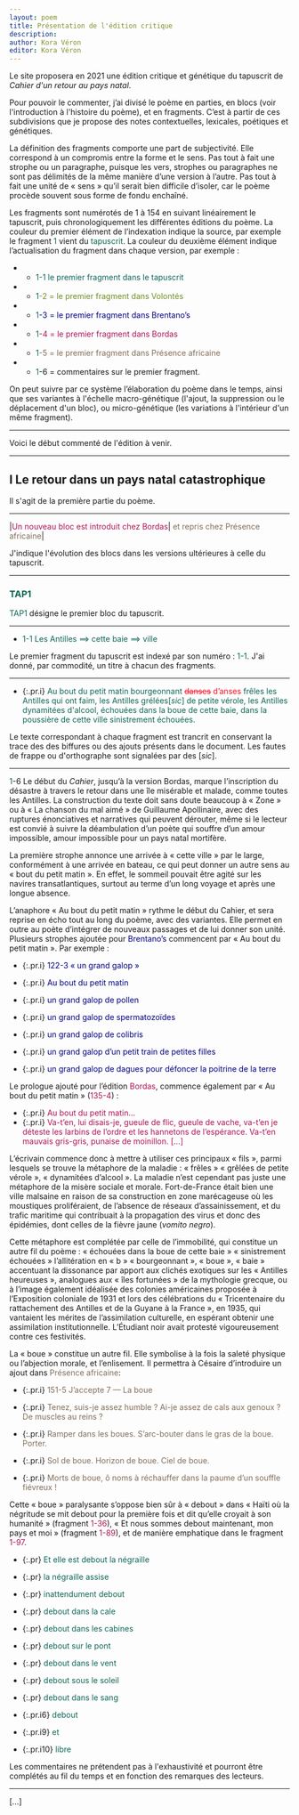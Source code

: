 ```yaml
---
layout: poem
title: Présentation de l'édition critique
description:
author: Kora Véron
editor: Kora Véron
---
```


Le site proposera en 2021 une édition critique et génétique du tapuscrit de *Cahier d'un retour au pays natal*.

Pour pouvoir le commenter, j’ai divisé le poème en parties, en blocs (voir l'introduction à l'histoire du poème), et en fragments. C’est à partir de ces subdivisions que je propose des notes contextuelles, lexicales, poétiques et génétiques.

La définition des fragments comporte une part de subjectivité. Elle correspond à un compromis entre la forme et le sens. Pas tout à fait une strophe ou un paragraphe, puisque les vers, strophes ou paragraphes ne sont pas délimités de la même manière d’une version à l’autre. Pas tout à fait une unité de « sens » qu’il serait bien difficile d’isoler, car le poème procède souvent sous forme de fondu enchaîné. 

Les fragments sont numérotés de 1 à 154 en suivant linéairement le tapuscrit, puis chronologiquement les différentes éditions du poème. La couleur du premier
élément de l’indexation indique la source, par exemple le fragment <span style='color:#0e6655'>1</span> vient du <span style='color:#0e6655'>tapuscrit</span>. La couleur du deuxième élément indique l’actualisation du fragment dans chaque version, par exemple :

- * <span style='color:#0e6655'>1-1 le premier fragment dans le tapuscrit</span>

- * <span style='color:#0e6655'>1</span><span style='color:#708D23'>-2 = le premier fragment dans Volontés</span> 

- * <span style='color:#0e6655'>1</span><span style='color:#000080'>-3 = le premier fragment dans Brentano’s</span>

- * <span style='color:#0e6655'>1</span><span style='color:#ad1457'>-4 = le premier fragment dans Bordas</span>

- * <span style='color:#0e6655'>1</span><span style='color:#806D5A'>-5 = le premier fragment dans Présence africaine</span>

- * <span style='color:#0e6655'>1</span>-6 = commentaires sur le premier fragment.

On peut suivre par ce système l’élaboration du poème dans le temps, ainsi que ses variantes à l'échelle macro-génétique (l'ajout, la suppression ou le déplacement d'un bloc), ou micro-génétique (les variations à l'intérieur d'un même fragment).

---

Voici le début commenté de l'édition à venir.

---

## I Le retour dans un pays natal catastrophique

Il s'agit de la première partie du poème.

---

|<span style='color:#ad1457'>Un nouveau bloc est introduit chez Bordas</span>|<span style='color:#806D5A'> et repris chez Présence africaine</span>|

J'indique l'évolution des blocs dans les versions ultérieures à celle du tapuscrit.

---

### <span style='color:#0e6655'>TAP1</span>

<span style='color:#0e6655'>TAP1</span> désigne le premier bloc du tapuscrit.

---

- <span style='color:#0e6655'>1-1 Les Antilles ==> cette baie ==>  ville</span>

Le premier fragment du tapuscrit est indexé par son numéro : <span style='color:#0e6655'>1-1</span>. J'ai donné, par commodité, un titre à chacun des fragments. 

---

- {:.pr.i} <span style='color:#0e6655'>Au bout du petit matin bourgeonnant <del style='color:#FF0921'>danses</del> <add style='color:#FF0921'>d’anses</add> frêles les Antilles qui ont faim, les Antilles grélées[*sic*] de petite vérole, les Antilles dynamitées d'alcool, échouées dans la boue de cette baie, dans la poussière de cette ville sinistrement échouées.

Le texte correspondant à chaque fragment est trancrit en conservant la trace des des biffures ou des ajouts présents dans le document. Les fautes de frappe ou d'orthographe sont signalées par des [*sic*].

___

<span style='color:#0e6655'>1</span>-6 Le début du *Cahier*, jusqu’à la version Bordas, marque l’inscription du désastre à travers le retour dans une île misérable et malade, comme toutes les Antilles. La construction du texte doit sans doute beaucoup à « Zone » ou à « La chanson du mal aimé » de Guillaume Apollinaire, avec des ruptures énonciatives et narratives qui peuvent dérouter, même si le lecteur est convié à suivre la déambulation d’un poète qui souffre d’un amour impossible, amour impossible pour un pays natal mortifère.

La première strophe annonce une arrivée à « cette ville » par le large, conformément à une arrivée en bateau, ce qui peut donner un autre sens au « bout du petit matin ». En effet, le sommeil pouvait être agité sur les navires transatlantiques, surtout au terme d’un long voyage et après une longue absence. 

L’anaphore « Au bout du petit matin » rythme le début du Cahier, et sera reprise en écho tout au long du poème, avec des variantes. Elle permet en outre au poète d’intégrer de nouveaux passages et de lui donner son unité.
Plusieurs strophes ajoutée pour <span style='color:#000080'>Brentano’s</span> commencent par « Au bout du petit matin ». Par exemple : 

- {:.pr.i} <span style='color:#000080'>122-3 « un grand galop »</span>

- {:.pr.i} <span style='color:#000080'>Au bout du petit matin</span>
- {:.pr.i} <span style='color:#000080'>un grand galop de pollen</span>
- {:.pr.i} <span style='color:#000080'>un grand galop de spermatozoïdes</span>
- {:.pr.i} <span style='color:#000080'>un grand galop de colibris</span>
- {:.pr.i} <span style='color:#000080'>un grand galop d’un petit train de petites filles</span>
- {:.pr.i} <span style='color:#000080'>un grand galop de dagues pour défoncer la poitrine de la terre</span>


Le prologue ajouté pour l’édition <span style='color:#ad1457'>Bordas</span>, commence également par « Au bout du petit matin » (<span style='color:#ad1457'>135-4</span>) : 

- {:.pr.i} <span style='color:#ad1457'>Au bout du petit matin…</span>
- {:.pr.i} <span style='color:#ad1457'>Va-t’en, lui disais-je, gueule de flic, gueule de vache, va-t’en je déteste les larbins de l’ordre et les hannetons  de l’espérance. Va-t’en mauvais gris-gris, punaise de moinillon. […]</span>

L’écrivain commence donc à mettre à utiliser ces principaux « fils », parmi lesquels se trouve la métaphore de la maladie : « frêles » « grêlées de petite vérole », « dynamitées d’alcool ». La maladie n’est cependant pas juste une métaphore de la misère sociale et morale. Fort-de-France était bien une ville malsaine en raison de sa construction en zone marécageuse où les moustiques proliféraient, de l’absence de réseaux d’assainissement, et du trafic maritime qui contribuait à la propagation des virus et donc des épidémies, dont celles de la fièvre jaune (*vomito negro*).

Cette métaphore est complétée par celle de l’immobilité, qui constitue un autre fil du poème : « échouées dans la boue de cette baie » « sinistrement échouées » l’allitération en « b » « bourgeonnant », « boue », « baie » accentuant la dissonance par apport aux clichés exotiques sur les « Antilles heureuses », analogues aux « îles fortunées » de la mythologie grecque, ou à l’image également idéalisée des colonies américaines proposée à l’Exposition coloniale de 1931 et lors des célébrations du « Tricentenaire du rattachement des Antilles et de la Guyane à la France », en 1935, qui vantaient les mérites de l’assimilation culturelle, en espérant obtenir une assimilation institutionnelle. L’Étudiant noir avait protesté vigoureusement contre ces festivités.

La « boue » constitue un autre fil. Elle symbolise à la fois la saleté physique ou l’abjection morale, et l’enlisement. Il permettra à Césaire d’introduire un ajout dans <span style='color:#806D5A'>Présence africaine</span>: 

- {:.pr.i} <span style='color:#806D5A'> 151-5 J’accepte 7 — La boue</span>

- {:.pr.i} <span style='color:#806D5A'>Tenez, suis-je assez humble ? Ai-je assez de cals aux genoux ? De muscles au reins ?</span>
- {:.pr.i} <span style='color:#806D5A'>Ramper dans les boues. S’arc-bouter dans le gras de la boue. Porter.</span>
- {:.pr.i} <span style='color:#806D5A'>Sol de boue. Horizon de boue. Ciel de boue.</span>
- {:.pr.i} <span style='color:#806D5A'>Morts de boue, ô noms à réchauffer dans la paume d’un souffle fiévreux !</span>

Cette « boue » paralysante s’oppose bien sûr à « debout » dans « Haïti où la négritude se mit debout pour la première fois et dit qu’elle croyait à son humanité » (fragment <span style='color:#ad1457'>1-36</span>), « Et nous sommes debout maintenant, mon pays et moi » (fragment <span style='color:#ad1457'>1-89</span>), et de manière emphatique dans le fragment <span style='color:#ad1457'>1-97</span>.

- {:.pr} <span style='color:#0e6655'> Et elle est debout la négraille

- {:.pr} <span style='color:#0e6655'>la négraille assise
- {:.pr} <span style='color:#0e6655'>inattendument debout
- {:.pr} <span style='color:#0e6655'>debout dans la cale
- {:.pr} <span style='color:#0e6655'>debout dans les cabines
- {:.pr} <span style='color:#0e6655'>debout sur le pont
- {:.pr} <span style='color:#0e6655'>debout dans le vent
- {:.pr} <span style='color:#0e6655'>debout sous le soleil
- {:.pr} <span style='color:#0e6655'>debout dans le sang
- {:.pr.i6} <span style='color:#0e6655'>debout
- {:.pr.i9} <span style='color:#0e6655'>et
- {:.pr.i10} <span style='color:#0e6655'>libre

Les commentaires ne prétendent pas à l'exhaustivité et pourront être complétés au fil du temps et en fonction des remarques des lecteurs.

___

[...]

